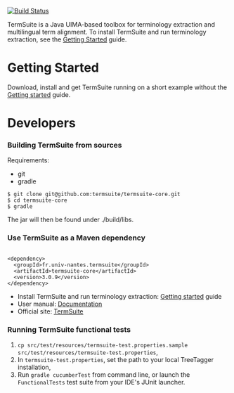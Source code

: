 [![Build Status](https://travis-ci.org/termsuite/termsuite-core.svg?branch=master)](https://travis-ci.org/termsuite/termsuite-core)

TermSuite is a Java UIMA-based toolbox for terminology extraction and multilingual term alignment. To install TermSuite and run terminology extraction, see the [Getting Started](http://termsuite.github.io/getting-started/) guide.


# Getting Started

Download, install and get TermSuite running on a short example without the [Getting started](http://termsuite.github.io/getting-started/) guide.

# Developers

### Building TermSuite from sources

Requirements:
 
 * git
 * gradle

~~~
$ git clone git@github.com:termsuite/termsuite-core.git
$ cd termsuite-core
$ gradle
~~~

The jar will then be found under ./build/libs.

### Use TermSuite as a Maven dependency

~~~

<dependency>
  <groupId>fr.univ-nantes.termsuite</groupId>
  <artifactId>termsuite-core</artifactId>
  <version>3.0.9</version>
</dependency>

~~~


 * Install TermSuite and run terminology extraction: [Getting started](http://termsuite.github.io/getting-started/) guide
 * User manual: [Documentation](http://termsuite.github.io/documentation/introduction/)
 * Official site: [TermSuite](http://termsuite.github.io/)


### Running TermSuite functional tests

 1. `cp src/test/resources/termsuite-test.properties.sample src/test/resources/termsuite-test.properties`,
 2. In `termsuite-test.properties`, set the path to your local TreeTagger installation,
 3. Run `gradle cucumberTest` from command line, or launch the `FunctionalTests` test suite from your IDE's JUnit launcher.
  

